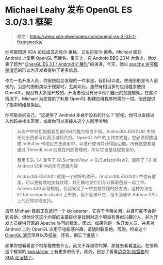 # Michael Leahy 发布 OpenGL ES 3.0/3.1 框架

> 原文：<https://www.xda-developers.com/opengl-es-3-03-1-frameworks/>

你可能知道 XDA 论坛成员迈克尔·莱格，又名迈克尔·莱希。Michael 因在 Android 上使用 OpenGL 而闻名。事实上，在 Android BBQ 2014 大会上，他发表了题为“ [OpenGL ES 3.1 / Android 扩展包](http://forum.xda-developers.com/member.php?u=4680981)”的演讲。今天，他以 [apache 许可框架演示](http://forum.xda-developers.com/tools/programming/library-modern-opengl-es-3-0-3-1-t2973316)的形式为开发者提供了更多信息。

作为一名开发人员，你很快就会发现的一件事是，我们可以说，使用图形是令人沮丧的。当您的图形类似于视频时，尤其如此。虽然有相当多的应用程序使用 OpenGL，但没有太多是开放的，开发者也没有分享他们自己的加速框架。在这种情况下，Michael 为您提供了利用 OpenGL 构建应用程序所需的一切。他还提供了指南和维基条目。

你可能会问自己，“这提供了 Android 本身所没有的什么？”好吧，你可以直接进入代码并找出答案，或者你可以直接从这个人那里听到:

> 从资产中轻松加载着色器代码的能力相当不错。AndroidGLESXXUtil 中的任何东西都可以真正减轻负担。OpenGL API 的工作方式是，您必须将数组或 IntBuffer 传递到方法调用中，以进行查询并获得返回值。所有这些都是通过 ThreadLocal 创建在内部管理的，所以它也是线程安全的。
> 
> 我用 EGL 1.4 重写了 GLSurfaceView -> GLSurfaceView2，删除了 1.0 版 Android SDK 中的所有遗留内容
> 
> AndroidGLES20Util 就是一个很好的例子。AndroidGLES30Util 中也有覆盖，可以更有效地加载纹理，并正确地使它们与计算着色器一起工作。Adreno 420 非常挑剔，但我发现了一种加载纹理的好方法，这种方法在 K1 for compute shader 上有效，但不会破坏它，但不会破坏 Adreno GPU 上的正常纹理支持。

虽然 Michael 目前正在运行一个 kickstarter，它将于今晚关闭，并且可能不会得到资助，但他分享这个内容的主要目标是找到对这个项目有类似兴趣的人，并为开发人员提供开源的 Apache 许可的标准。因此，如果你是一名开发人员，并且对 Android 上的 OpenGL 应用于电影感兴趣，请随时联系他。否则，检查这个 [OpenGL 演示](https://github.com/typhonrt/modern-java6-android-gldemos)项目以及[框架](https://github.com/typhonrt/modern-java6-android-glframework)。还有，别忘了[维基](https://github.com/typhonrt/modern-java6-android-gldemos/wiki/installation)！

如果你想看看这个框架能做些什么，而又不弄湿你的脚，那就去看看[演示](https://github.com/typhonrt/modern-java6-android-gldemos/blob/master/prebuilt-apk/ModernGL.apk?raw=true)。在依赖这个框架的 [kickstarter](http://kck.st/1xA3R61) 上有更多的例子。此外，别忘了看看[迈克尔·格雷格](http://forum.xda-developers.com/member.php?u=4680981)的 [XDA 论坛帖子](http://forum.xda-developers.com/tools/programming/library-modern-opengl-es-3-0-3-1-t2973316)。